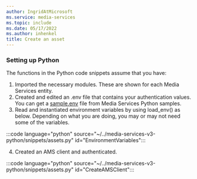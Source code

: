 ```yaml
---
author: IngridAtMicrosoft
ms.service: media-services
ms.topic: include
ms.date: 05/17/2022
ms.author: inhenkel
title: Create an asset
---
```


### Setting up Python

The functions in the Python code snippets assume that you have:

1. Imported the necessary modules. These are shown for each Media Services entity.
2. Created and edited an .env file that contains your authentication values. You can get a [sample.env](https://github.com/Azure-Samples/media-services-v3-python/blob/main/sample.env) file from Media Services Python samples.
3. Read and instantiated environment variables by using load_env() as below. Depending on what you are doing, you may or may not need some of the variables.

:::code language="python" source="~/../media-services-v3-python/snippets/assets.py" id="EnvironmentVariables":::

4. Created an AMS client and authenticated.

:::code language="python" source="~/../media-services-v3-python/snippets/assets.py" id="CreateAMSClient":::